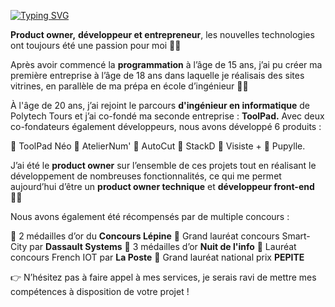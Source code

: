[![Typing SVG](https://readme-typing-svg.herokuapp.com?color=%23184283&lines=Hello%2C+I'm+Adrian+Guery;Software+engineer+%26+front-end+developer;React.js%2C+Gatsby.js%2C+Firebase%2C+Algolia)](https://git.io/typing-svg)

**Product owner,** **développeur et entrepreneur**, les nouvelles technologies ont toujours été une passion pour moi 👨‍💻

Après avoir commencé la **programmation** à l’âge de 15 ans, j’ai pu créer ma première entreprise à l’âge de 18 ans dans laquelle je réalisais des sites vitrines, en parallèle de ma prépa en école d’ingénieur 🧑‍🎓

À l'âge de 20 ans, j’ai rejoint le parcours **d'ingénieur en informatique** de Polytech Tours et j’ai co-fondé ma seconde entreprise : **ToolPad.** Avec deux co-fondateurs également développeurs, nous avons développé 6 produits : 

  🔹 ToolPad Néo 
  🔹 AtelierNum'
  🔹 AutoCut
  🔹 StackD
  🔹 Visiste +
  🔹 Pupylle.

J’ai été le **product owner** sur l’ensemble de ces projets tout en réalisant le développement de nombreuses fonctionnalités, ce qui me permet aujourd’hui d’être un **product owner technique** et **développeur front-end** 👨‍💻


Nous avons également été récompensés par de multiple concours :

  🏅 2 médailles d’or du **Concours Lépine**
  🏅 Grand lauréat concours Smart-City par **Dassault Systems**
  🏅 3 médailles d’or **Nuit de l'info**
  🏅 Lauréat concours French IOT par **La Poste**
  🏅 Grand lauréat national prix **PEPITE**

👉 N’hésitez pas à faire appel à mes services, je serais ravi de mettre mes compétences à disposition de votre projet !
